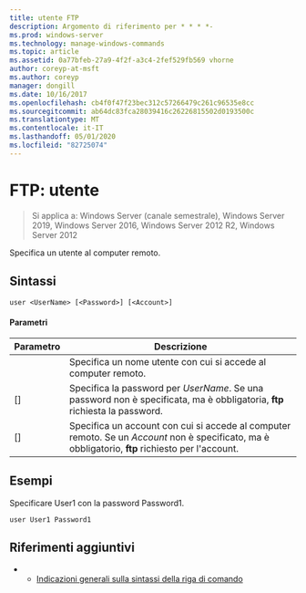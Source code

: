 ```yaml
---
title: utente FTP
description: Argomento di riferimento per * * * *-
ms.prod: windows-server
ms.technology: manage-windows-commands
ms.topic: article
ms.assetid: 0a77bfeb-27a9-4f2f-a3c4-2fef529fb569 vhorne
author: coreyp-at-msft
ms.author: coreyp
manager: dongill
ms.date: 10/16/2017
ms.openlocfilehash: cb4f0f47f23bec312c57266479c261c96535e8cc
ms.sourcegitcommit: ab64dc83fca28039416c26226815502d0193500c
ms.translationtype: MT
ms.contentlocale: it-IT
ms.lasthandoff: 05/01/2020
ms.locfileid: "82725074"
---
```

# <a name="ftp-user"></a>FTP: utente

> Si applica a: Windows Server (canale semestrale), Windows Server 2019, Windows Server 2016, Windows Server 2012 R2, Windows Server 2012

Specifica un utente al computer remoto.   
## <a name="syntax"></a>Sintassi  
```  
user <UserName> [<Password>] [<Account>]  
```  
#### <a name="parameters"></a>Parametri  

|  Parametro   |                                                                      Descrizione                                                                      |
|--------------|-------------------------------------------------------------------------------------------------------------------------------------------------------|
|  <UserName>  |                                          Specifica un nome utente con cui si accede al computer remoto.                                           |
| [<Password>] |               Specifica la password per *UserName*. Se una password non è specificata, ma è obbligatoria,  **ftp** richiesta la password.               |
| [<Account>]  | Specifica un account con cui si accede al computer remoto. Se un *Account* non è specificato, ma è obbligatorio,  **ftp** richiesto per l'account. |

## <a name="examples"></a>Esempi  
Specificare User1 con la password Password1.  
```  
user User1 Password1  
```  
## <a name="additional-references"></a>Riferimenti aggiuntivi  
-   - [Indicazioni generali sulla sintassi della riga di comando](command-line-syntax-key.md)  
